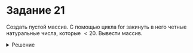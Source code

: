 # Задание 21

Создать пустой массив. С помощью цикла for закинуть в него четные натуральные числа, которые $<20$.
Вывести массив.

<details>
<summary>Решение</summary>

```python
a = []
for x in range(1, 21):
    if (x % 2 == 0):
        a.append(x)
print(a)
```

</details>
